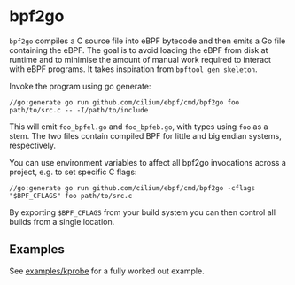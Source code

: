 bpf2go
===

`bpf2go` compiles a C source file into eBPF bytecode and then emits a
Go file containing the eBPF. The goal is to avoid loading the
eBPF from disk at runtime and to minimise the amount of manual
work required to interact with eBPF programs. It takes inspiration
from `bpftool gen skeleton`.

Invoke the program using go generate:

    //go:generate go run github.com/cilium/ebpf/cmd/bpf2go foo path/to/src.c -- -I/path/to/include

This will emit `foo_bpfel.go` and `foo_bpfeb.go`, with types using `foo`
as a stem. The two files contain compiled BPF for little and big
endian systems, respectively.

You can use environment variables to affect all bpf2go invocations
across a project, e.g. to set specific C flags:

    //go:generate go run github.com/cilium/ebpf/cmd/bpf2go -cflags "$BPF_CFLAGS" foo path/to/src.c

By exporting `$BPF_CFLAGS` from your build system you can then control
all builds from a single location.

## Examples

See [examples/kprobe](../../examples/kprobe/main.go) for a fully worked out example.
